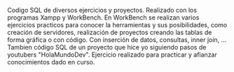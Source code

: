 Codigo SQL de diversos ejercicios y proyectos. Realizado con los programas Xampp y WorkBench.
En WorkBench se realizan varios ejercicios practicos para conocer la herramientas y sus posibilidades, como creación de servidores, realización de proyectos creando
las tablas de forma gráfica o con código.
Con inserción de datos, consultas, inner join, ...
Tambien código SQL de un proyecto que hice yo siguiendo pasos de youtubers "HolaMundoDev". Ejercicio realizado para practicar y afianzar conocimientos dado en curso.
